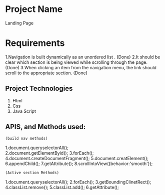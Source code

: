 # Project Name
Landing Page

# Requirements
1.Navigation is built dynamically as an unordered list .  (Done)
2.It should be clear which section is being viewed while scrolling through the page.  (Done)
3.When clicking an item from the navigation menu, the link should scroll to the appropriate section.
(Done)
## Project Technologies
1. Html
2. Css
3. Java Script
## APIS, and Methods used:
    (build nav methods) 
1.document.queryselectorAll();  
 2.document.getElementByid();    <!-- Define and modify the item by identifier  -->
3.forEach();           <!--  looping over all sections  -->
4.document.createDocumentFragment();      <!-- Creates and returns a new object. --> 
5.document.creatElement();
6.appendChild();    <!-- adding a link to the list  -->
7.getAttribute();
8.scrollIntoView({behavior:'smooth'});      <!-- (smooth scroll) -->

    (Active section Methods)
1.document.queryselectorAll();
2.forEach();
 3.getBoundingClinetRect();  <!--Using getBoundingClientRect to find the dimensions of the rectangle surrounding the section -->
 4.classList.remove();  <!--remove the active section -->
 5.classList.add();     <!-- adding the active section -->
6.getAttribute();

